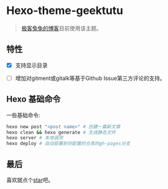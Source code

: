# Hexo-theme-geektutu

> [极客兔兔的博客](https://geektutu.com)目前使用该主题。 

## 特性

- [x] 支持显示目录
- [ ] 增加对gitment或gitalk等基于Github Issue第三方评论的支持。


## Hexo 基础命令

一些基础命令:

```bash
hexo new post "<post name>" # 创建一篇新文章
hexo clean && hexo generate # 生成静态文件
hexo server # 本地调测
hexo deploy # 自动部署到你配置的仓库的gh-pages分支
```

## 最后

喜欢就点个[star](https://github.com/geektutu/hexo-theme-geektutu)吧。
